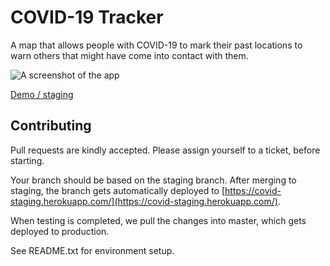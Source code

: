 # COVID-19 Tracker
A map that allows people with COVID-19 to mark their past locations to warn others that might have come into contact with them.


![A screenshot of the app](screenshot.png)

[Demo / staging](https://covid-staging.herokuapp.com/)

## Contributing
Pull requests are kindly accepted. Please assign yourself to a ticket, before starting.

Your branch should be based on the staging branch. After merging to staging, the branch gets automatically deployed to [https://covid-staging.herokuapp.com/](https://covid-staging.herokuapp.com/).

When testing is completed, we pull the changes into master, which gets deployed to production.

See README.txt for environment setup.
